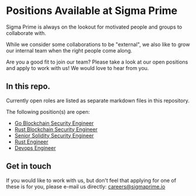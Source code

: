 # Positions Available at Sigma Prime

Sigma Prime is always on the lookout for motivated people and groups to
collaborate with.

While we consider some collaborations to be "external", we also like to grow
our internal team when the right people come along.

Are you a good fit to join our team? Please take a look at our open positions
and apply to work with us! We would love to hear from you.

## In this repo.

Currently open roles are listed as separate markdown files in this repository.

The following position(s) are open:
  - [Go Blockchain Security Engineer](go-security-engineer.md)
  - [Rust Blockchain Security Engineer](rust-security-engineer.md)
  - [Senior Solidity Security Engineer](senior-solidity-sec.md)
  - [Rust Engineer](rust-engineer.md)
  - [Devops Engineer](devops-engineer.md)

## Get in touch

If you would like to work with us, but don't feel that applying for one of
these is for you, please e-mail us directly:
[careers@sigmaprime.io](mailto:careers@sigmaprime.io)
